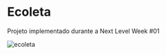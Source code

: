 # Ecoleta

Projeto implementado durante a Next Level Week #01

![ecoleta](https://user-images.githubusercontent.com/38790522/87840105-4786ce80-c874-11ea-9472-f24cb63c9c56.png)
